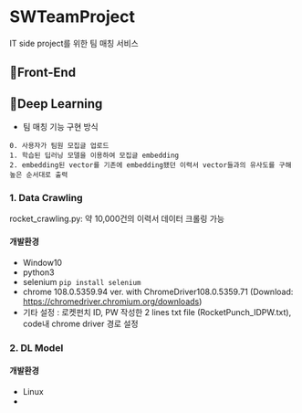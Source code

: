 # SWTeamProject
IT side project를 위한 팀 매칭 서비스  

## 📍Front-End



## 📍Deep Learning
* 팀 매칭 기능 구현 방식
```
0. 사용자가 팀원 모집글 업로드
1. 학습된 딥러닝 모델을 이용하여 모집글 embedding
2. embedding된 vector를 기존에 embedding됐던 이력서 vector들과의 유사도를 구해 높은 순서대로 출력
```

### 1. Data Crawling
rocket_crawling.py: 약 10,000건의 이력서 데이터 크롤링 가능
#### 개발환경
* Window10
* python3
* selenium
```pip install selenium```
* chrome 108.0.5359.94 ver. with ChromeDriver108.0.5359.71 (Download: https://chromedriver.chromium.org/downloads)
* 기타 설정 : 로켓펀치 ID, PW 작성한 2 lines txt file (RocketPunch_IDPW.txt), code내 chrome driver 경로 설정 

### 2. DL Model
#### 개발환경
* Linux
* 

